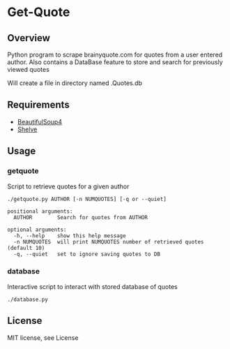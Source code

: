 # Get-Quote

## Overview
Python program to scrape brainyquote.com for quotes from a user entered author. Also contains a DataBase feature to store and search for previously viewed quotes

Will create a file in directory named .Quotes.db

## Requirements
* [BeautifulSoup4](https://pypi.python.org/pypi/beautifulsoup4)
* [Shelve](https://docs.python.org/2/library/shelve.html)

## Usage
### getquote

Script to retrieve quotes for a given author

```
./getquote.py AUTHOR [-n NUMQUOTES] [-q or --quiet]

positional arguments:
  AUTHOR        Search for quotes from AUTHOR

optional arguments:
  -h, --help    show this help message
  -n NUMQUOTES  will print NUMQUOTES number of retrieved quotes (default 10)
  -q, --quiet   set to ignore saving quotes to DB
```
### database

Interactive script to interact with stored database of quotes

```
./database.py
```

## License
MIT license, see License
